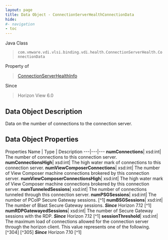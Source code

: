 ```yaml
---
layout: page
title: Data Object - ConnectionServerHealthConnectionData
hide:
#- navigation
- toc
---
```






Java Class
> `com.vmware.vdi.vlsi.binding.vdi.health.ConnectionServerHealth.ConnectionData`

Property of
> [ConnectionServerHealthInfo](vdi.health.ConnectionServerHealth.ConnectionServerHealthInfo.md#field_detail)

Since
> Horizon View 6.0


## Data Object Description

Data on the number of connections to the connection server.

## Data Object Properties
Properties
Name |  Type |  Description
---|---|---
**numConnections**|  xsd:int|  The number of connections to this connection server.
**numConnectionsHigh**|  xsd:int|  The high water mark of connections to this connection server.
**numViewComposerConnections**|  xsd:int|  The number of View Composer machine connections brokered by this connection server.
**numViewComposerConnectionsHigh**|  xsd:int|  The high water mark of View Composer machine connections brokered by this connection server.
**numTunneledSessions**|  xsd:int|  The number of connections tunneled through this connection server.
**numPSGSessions**|  xsd:int|  The number of PCoIP Secure Gateway sessions. [^1]
**numBSGSessions**|  xsd:int|  The number of Blast Secure Gateway sessions.  **_Since_** Horizon 7.12 [^1]
**numRDPGatewayedSessions**|  xsd:int|  The number of Secure Gateway sessions with the RDP.  **_Since_** Horizon 7.12 [^1]
**sessionThreshold**|  xsd:int|  The maximum load of connections allowed for the connection server through the horizon client. This value represents one of the following. [^304] [^305]
**_Since_** Horizon 7.10 [^1]


 
